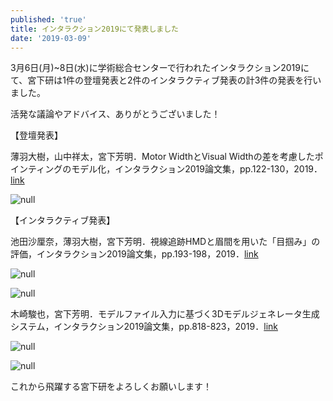 ```yaml
---
published: 'true'
title: インタラクション2019にて発表しました
date: '2019-03-09'
---
```

3月6日(月)~8日(水)に学術総合センターで行われたインタラクション2019にて、宮下研は1件の登壇発表と2件のインタラクティブ発表の計3件の発表を行いました。

活発な議論やアドバイス、ありがとうございました！

【登壇発表】

薄羽大樹，山中祥太，宮下芳明．Motor WidthとVisual Widthの差を考慮したポインティングのモデル化，インタラクション2019論文集，pp.122-130，2019．[link](https://research.miyashita.com/papers/D214)

![null](https://lh3.googleusercontent.com/-7YCANUSBkWE/XJH_u-yAFgI/AAAAAAAAMTQ/NBt43FvIIsko9jBFrFBUdnW9S0b2C1-7QCE0YBhgL/0.png)

【インタラクティブ発表】

池田沙厘奈，薄羽大樹，宮下芳明．視線追跡HMDと眉間を用いた「目掴み」の評価，インタラクション2019論文集，pp.193-198，2019．[link](https://research.miyashita.com/papers/D215)

![null](https://lh3.googleusercontent.com/-CCGoniy5cp8/XIF1v0EBJtI/AAAAAAAAL3c/SNJTae8XhyY1ZbZo6uPNzK8r8hZ07XFAQCE0YBhgL/_DSC9695.JPG)

![null](https://lh3.googleusercontent.com/42Cx5VzPCs6pPjpKluI9SLAytfeAnoQcumej3cEB1GyvFzOK2Z9mn7qgUHqipYX1jOOgOUgQU4R13VZkWEKPXqnYH1RMsXPzi4r-V8YNbtIQalpnyUwnFlfAtQicF50uLsx4lZ2oOUIk9frdjssFPULr88lDul5F5A9ZyZItxLwtzPB8YQqvuVcT8b7pMhO0XDegnSIMtDfVmH9rFbTaK-d1QnE8ely5J7OOqf8X4JYrIGIAufWwhcVBmPUt4LWtpwASx-QJ34bBNYob88VUOpuZmvnCp-4pO9ciaM5kI4L6hg9pb-ynVhHDI1AiuYJsgbiUXk1-f4BEazCLGht93h5SuSvMvS0EfQwAhpB_zNGzA22R36OXPdWEH5n1KBAUJZGlkIMtCSd7lAn96MMEAXgGIp0vCp_3r_vC53vQP-E_GGyQPaBz4a3FjcUnFVR5ACnD23rcruSPcRiGDbyaqEUnxEyy23GznW0WUT5IbFtUEN-sHsrSolut02vBlalCW0mQcu7Vo2OyBOUAyumruuxkl1S-9i5qY0xeLBzX5aHa8CDc1HGw-RtjrWOM724vAMyQDlsF5qXzY7UUoVqeuWMmcabgEHl26MYFXRK1UOTVtNtrRVYMGZQXTyD9evt_4S3lLQQYDxgQbVLQLFNyapLYcgK9sJLboeD_VXy0bo-llU6W5XomPFufXNOD6MqRfhxGrmiXsCLd6RUBKlraA7nw=w1440-h812-no)

木崎駿也，宮下芳明．モデルファイル入力に基づく3Dモデルジェネレータ生成システム，インタラクション2019論文集，pp.818-823，2019．[link](https://research.miyashita.com/papers/D216)

![null](https://lh3.googleusercontent.com/qbBjfoNl1HPHYFvI7ItQ6xB5WqC2Obdar4j1r4iCTkN-Af1DJLrnupWdgYGmDsWK4yLKX9medFGq9UGvBKnB7WCLkLeTiuwEDT1jk0ebZXvK07gfCbvDyMv1hJJo-OW9-1j-sfpqEadLn90-851eJweZhG1WtTXsucuqyIzxEQK1NQzmgm62wF_WFI2OJHFlitISFGy96RFdp8w7ee4h7Hkl989bM6sLvuf4YVabuTAYlZp4qRQNOPsVtSQKBv0KWHCK_-7WjwKC2UtWX-3yOvagH9CFhf6hxhtKpNUH1rRKV2LQzmJymf28b-vEhdq9MbtpVglpudUAKhnWK3W_VZiNhAKfnWTdH8TLkNBeN8CRkqEnaOE_wNacljBa4Dozyp3IWMQylX157zg3Gvk_QoFY70WKCEDgaccy0jiJeWrOKvujLAFu-UmxBuwNZbvBlCSDXjYttMxLef8Wdn7MZuC3rmfMNlXRM0n9qu-JeD1Zq2O9C7IPt0VkMt_G4iaiwuFTI9Fz1e4Wsh69OC9EhjrPVq9vd7melj3xHuav_eGL1pWKiaCNexM9g6YjdSXXJhJgoIlpgQqG3uM12Ktrst8gD6H3Tt-7Rv2WJ5yt7zbieknTE1cbrmo6C2ZdJ0--yWnGftdoQMnJVPIF29Bqdv5rk5AFU1VXIEibkjhkaVRFE4U2t7XOkdd8voJEucuBCO8cUXdvWF0eCKtiGNZjIAJc=w1600-h1200-no)

![null](https://lh3.googleusercontent.com/ZDNSn6pL13IZnz6ctnn0LYKuFqU69KnjZJGbBEsppzU_HtqnvP17AcWA6ziDWvNgVTguIH6lqHeBxBpXCOdYFvUTjdLE1tNia340cbgKpTp_ABPTCpZsQHnAGYm998ro3UpIo3UwkSf8n65FEC-d8DtEoWmwPQu72yTFjJeGnVv_9DqyRm_-bod6lHxds4ZTEQD2liooRgt49OOZX1D4i2HZFk7Q4JuP8tnimtPwt29aIHfJJnP1pcODcqEieTIdNNEMxtySA7vrgpOkO-0hz2sZ2VNAhyKtaT158dVCvTRnqRKen6u6bMkr5dXP0DoRKdK-kLBfpfbpC5_TJxPE14adUYoRqVZa1_4e3Yav7hAwKQH15vCa4rWpcNyfd8MaGiUF21iaUP6DbY_AbmfDibBfTVYn7Ku0qqAj-BPqdW8_rJfV2tt8kzX_bse21UVSNtI_OrqpQSmXoeYkpElzAi02vzPnMu_3yhar4uykFkzrqF37L0lcnZfkH5CtO99xu4FeNt6jLjx7wJBVxCNLO9sIqMTbSW8M_4q3GTJ-MlrlTSsio075MHkFgBiMj7dSMankB39A-Bg4IcvGE8Rj5ko1VelZ5hDn6p0HWdz1jPMtCV4QgFDogGqLt8mjGzUAAMTWT7KUQSHkFPXXXKMGYDPfrZwdpDuk33h-KOoz9EWznX8EDEh1frXgcULkT4HrDcjkBbWxQaSq1filx1w-__t4=w1440-h1080-no)

これから飛躍する宮下研をよろしくお願いします！
